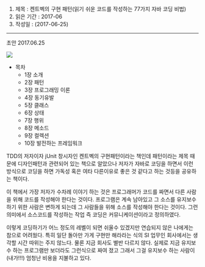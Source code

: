 1. 제목 : 켄트벡의 구현 패턴(읽기 쉬운 코드를 작성하는 77가지 자바 코딩 비법)
2. 읽은 기간 : 2017-06
3. 작성일   : (2017-06-25)
---

초안 2017.06.25

![](http://www.acornpub.co.kr/tb/detail/book/wp/rq/1381411374EUkZPF7n.jpg)
* 목차
    - 1장 소개
    - 2장 패턴
    - 3장 프로그래밍 이론
    - 4장 동기유발
    - 5장 클래스
    - 6장 상태 
    - 7장 행위
    - 8장 메소드
    - 9장 컬렉션 
    - 10장 발전하는 프레임워크

TDD의 저자이자 jUnit 창시자인 켄트벡의 구현패턴이라는 책인데 패턴이라는 제목 때문에 디자인패턴과 관련되어 있는 책으로 알았으나 저자가 자바로 코딩을 하면서 이런 방식으로 코딩을 하면 가독성 혹은 여타 다른이유로 좋은 것 같다고 하는 것등을 공유하는 책이다.

이 책에서 가장 저자가 수차례 이야기 하는 것은 프로그래머가 코드를 짜면서 다른 사람을 위해 코드를 작성해야 한다는 것이다. 프로그램은 계속 남아있고 그 소스를 유지보수하기 위한 사람은 변하게 되는데 그 사람들을 위해 소스를 작성해야 한다는 것이다. 그런 의미에서 소스코드를 작성하는 작업 즉 코딩은 커뮤니케이션이라고 정의하였다. 

이렇게 코딩하기가 어느 정도의 레벨이 되면 쉬울수 있겠지만 연습되지 않은 나에게는 참으로 어려웠다. 특히 일단 돌아만 가게 구현만 해라라는 식의 SI 업무인 회사에서는 생각할 시간 따위는 주지 않느다. 물론 지금 회사도 별반 다르지 않다. 실제로 지금 유지보수 하는 프로그램만 보더라도 그런식으로 짜여 졌고 그래서 그걸 유지보수 하는 사람이(내가!!!) 엄청난 비용을 지불하고 있다.   
  